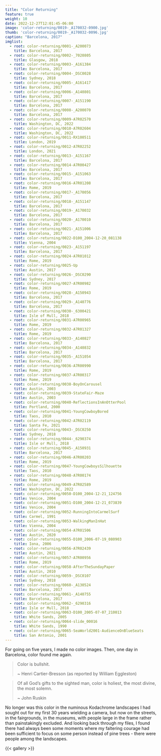 ```yaml
---
title: "Color Returning"
feature: true
weight: 10
date: 2022-12-27T12:01:45-06:00
image: 'color-returning/0019-_A170032-0900.jpg'
thumb: 'color-returning/0019-_A170032-0096.jpg'
caption: "Barcelona, 2017"
imglist:
  - root: color-returning/0001-_A200073
    title: Barcelona, 2017
  - root: color-returning/0002-_7020805
    title: Glasgow, 2018
  - root: color-returning/0003-_A161384
    title: Barcelona, 2017
  - root: color-returning/0004-_DSC0028
    title: Sydney, 2018
  - root: color-returning/0005-_A161417
    title: Barcelona, 2017
  - root: color-returning/0006-_A140801
    title: Barcelona, 2017
  - root: color-returning/0007-_A151190
    title: Barcelona, 2017
  - root: color-returning/0008-_A200070
    title: Barcelona, 2017
  - root: color-returning/0009-A7R02570
    title: Washington, DC, 2022 
  - root: color-returning/0010-A7R02604
    title: Washington, DC, 2022
  - root: color-returning/0011-RX100511
    title: London, 2019
  - root: color-returning/0012-A7R02252
    title: London, 2021
  - root: color-returning/0013-_A151167
    title: Barcelona, 2017
  - root: color-returning/0014-A7R00427
    title: Barcelona, 2017
  - root: color-returning/0015-_A151063
    title: Barcelona, 2017
  - root: color-returning/0016-A7R01208
    title: Rome, 2019
  - root: color-returning/0017-_A170056
    title: Barcelona, 2017
  - root: color-returning/0018-_A151147
    title: Barcelona, 2017
  - root: color-returning/0019-_A170032
    title: Barcelona, 2017
  - root: color-returning/0020-_A170010
    title: Barcelona, 2017
  - root: color-returning/0021-_A151006
    title: Barcelona, 2017
  - root: color-returning/0022-D100_2004-12-20_081138
    title: Vienna, 2004
  - root: color-returning/0023-_A151197
    title: Barcelona, 2017
  - root: color-returning/0024-A7R01012
    title: Rome, 2019
  - root: color-returning/0025-Up
    title: Austin, 2017
  - root: color-returning/0026-_DSC0290
    title: Sydney, 2017
  - root: color-returning/0027-A7R00982
    title: Rome, 2019
  - root: color-returning/0028-_A150943
    title: Barcelona, 2017
  - root: color-returning/0029-_A140776
    title: Barcelona, 2017
  - root: color-returning/0030-_6300421
    title: Isle of Mull, 2018
  - root: color-returning/0031-A7R00965
    title: Rome, 2019
  - root: color-returning/0032-A7R01327
    title: Rome, 2019
  - root: color-returning/0033-_A140827
    title: Barcelona, 2017
  - root: color-returning/0034-_A140832
    title: Barcelona, 2017
  - root: color-returning/0035-_A151054
    title: Barcelona, 2017
  - root: color-returning/0036-A7R00990
    title: Rome, 2019
  - root: color-returning/0037-A7R00317
    title: Rome, 2019
  - root: color-returning/0038-BoyOnCarousel
    title: Austin, 2003
  - root: color-returning/0039-StateFair-Maze
    title: Austin, 2003
  - root: color-returning/0040-ReflectionsInAnOtterPool
    title: Portland, 2000
  - root: color-returning/0041-YoungCowboyBored
    title: Taos, 2010
  - root: color-returning/0042-A7R02119
    title: Santa Fe, 2021
  - root: color-returning/0043-_DSC0250
    title: Sydney, 2018
  - root: color-returning/0044-_6290374
    title: Isle or Mull, 2018
  - root: color-returning/0045-_A150931
    title: Barcelona, 2017
  - root: color-returning/0046-A7R00203
    title: Rome, 2019
  - root: color-returning/0047-YoungCowboysSilhouette
    title: Taos, 2010
  - root: color-returning/0048-A7R00174
    title: Rome, 2019
  - root: color-returning/0049-A7R02589
    title: Washington, DC, 2022
  - root: color-returning/0050-D100_2004-12-21_124756
    title: Venice, 2004
  - root: color-returning/0051-D100_2004-12-21_073839
    title: Venice, 2004
  - root: color-returning/0052-RunningIntoCarmelSurf
    title: Carmel, 1991
  - root: color-returning/0053-WalkingManInHat
    title: Vienna, 2004
  - root: color-returning/0054-A7R01506
    title: Austin, 2020
  - root: color-returning/0055-D100_2006-07-19_080903
    title: Iona, 2006
  - root: color-returning/0056-A7R02439
    title: Austin, 2021
  - root: color-returning/0057-A7R00956
    title: Rome, 2019
  - root: color-returning/0058-AfterTheSundayPaper
    title: Austin, 2010
  - root: color-returning/0059-_DSC0107
    title: Sydney, 2018
  - root: color-returning/0060-_A130524
    title: Barcelona, 2017
  - root: color-returning/0061-_A140755
    title: Barcelona, 2017
  - root: color-returning/0062-_6290316
    title: Isle or Mull, 2018
  - root: color-returning/0063-D100_2005-07-07_210013
    title: White Sands, 2005
  - root: color-returning/0064-slide_00016
    title: White Sands, 1990
  - root: color-returning/0065-SeaWorld2001-AudienceOnBlueSeats
    title: San Antonio, 2001
---
```


For going on five years, I made no color images. Then, one day in Barcelona, color found me again.

> Color is bullshit.
>
> ~ Henri Cartier-Bresson (as reported by William Eggleston)

> Of all God’s gifts to the sighted man, color is holiest, the most divine, the most solemn.
>
> ~ John Ruskin

No longer was this color in the numinous Kodachrome landscapes I had sought out for my first 30 years wielding a 
camera, but now on the streets, in the fairgrounds, in the museums, with people large in the frame rather than 
painstakingly excluded. And looking back through my files, I found there had always been some moments where my 
faltering courage had been sufficient to focus on some person instead of pine trees - there were people among 
the landscapes.

{{< gallery >}}